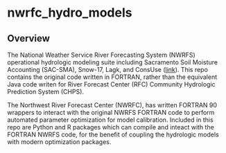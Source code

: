 # nwrfc_hydro_models


## Overview
The National Weather Service River Forecasting System (NWRFS) operational hydrologic modeling suite including Sacramento Soil Moisture Accounting (SAC-SMA), Snow-17, Lagk, and ConsUse ([link](https://www.weather.gov/owp/oh_hrl_nwsrfs_users_manual_htm_xrfsdocpdf)). This repo contains the original code written in FORTRAN, rather than the equivalent Java code writen for River Forecast Center (RFC) Community Hydrologic Prediction System (CHPS). 

The Northwest River Forecast Center (NWRFC), has written FORTRAN 90 wrappers to interact with the original NWRFS FORTRAN code to perform automated parameter optimization for model calibration. Included in this repo are Python and R packages which can compile and inteact with the FORTRAN NWRFS code, for the benefit of coupling the hydrologic models with modern optimization packages.  
